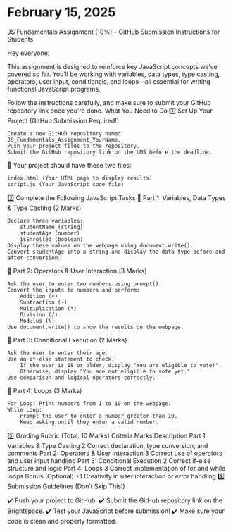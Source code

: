 # February 15, 2025

JS Fundamentals Assignment (10%) – GitHub Submission
Instructions for Students

Hey everyone,

This assignment is designed to reinforce key JavaScript concepts we’ve covered so far. You’ll be working with variables, data types, type casting, operators, user input, conditionals, and loops—all essential for writing functional JavaScript programs.

Follow the instructions carefully, and make sure to submit your GitHub repository link once you're done.
What You Need to Do
1️⃣ Set Up Your Project (GitHub Submission Required!)

    Create a new GitHub repository named JS_Fundamentals_Assignment_YourName.
    Push your project files to the repository.
    Submit the GitHub repository link on the LMS before the deadline.

📁 Your project should have these two files:

    index.html (Your HTML page to display results)
    script.js (Your JavaScript code file)

2️⃣ Complete the Following JavaScript Tasks
🔹 Part 1: Variables, Data Types & Type Casting (2 Marks)

    Declare three variables:
        studentName (string)
        studentAge (number)
        isEnrolled (boolean)
    Display these values on the webpage using document.write().
    Convert studentAge into a string and display the data type before and after conversion.

🔹 Part 2: Operators & User Interaction (3 Marks)

    Ask the user to enter two numbers using prompt().
    Convert the inputs to numbers and perform:
        Addition (+)
        Subtraction (-)
        Multiplication (*)
        Division (/)
        Modulus (%)
    Use document.write() to show the results on the webpage.

🔹 Part 3: Conditional Execution (2 Marks)

    Ask the user to enter their age.
    Use an if-else statement to check:
        If the user is 18 or older, display "You are eligible to vote!".
        Otherwise, display "You are not eligible to vote yet."
    Use comparison and logical operators correctly.

🔹 Part 4: Loops (3 Marks)

    For Loop: Print numbers from 1 to 10 on the webpage.
    While Loop:
        Prompt the user to enter a number greater than 10.
        Keep asking until they enter a valid number.

3️⃣ Grading Rubric (Total: 10 Marks)
Criteria 	Marks 	Description
Part 1: Variables & Type Casting 	2 	Correct declaration, type conversion, and comments
Part 2: Operators & User Interaction 	3 	Correct use of operators and user input handling
Part 3: Conditional Execution 	2 	Correct if-else structure and logic
Part 4: Loops 	3 	Correct implementation of for and while loops
Bonus (Optional) 	+1 	Creativity in user interaction or error handling
5️⃣ Submission Guidelines (Don’t Skip This!)

✔️ Push your project to GitHub.
✔️ Submit the GitHub repository link on the Brightspace.
✔️ Test your JavaScript before submission!
✔️ Make sure your code is clean and properly formatted.
